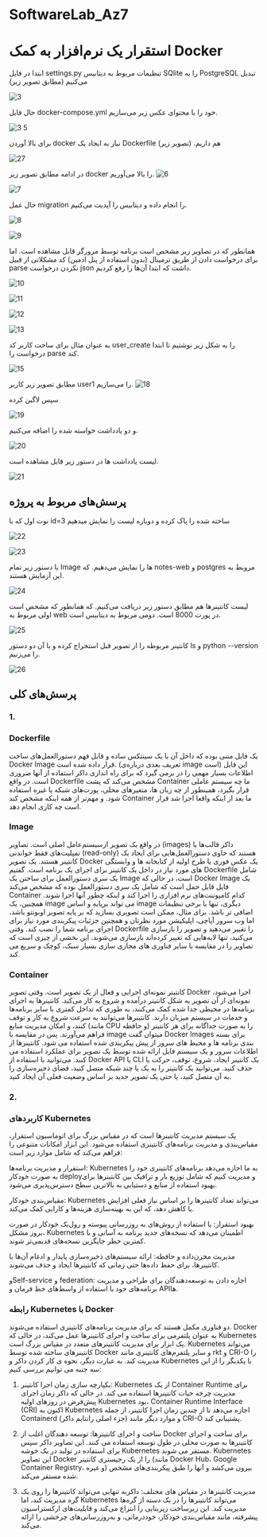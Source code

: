 # SoftwareLab_Az7
# استقرار یک نرم‌افزار به کمک Docker
ابتدا در فایل settings.py تنظیمات مربوط به دیتابیس SQlite را به PostgreSQL تبدیل می‌کنیم (مطابق تصویر زیر)

![3](https://github.com/Pooya2002/SoftwareLab_Az7/assets/63359673/63320290-5e7c-426c-8b14-7694ba8c4d09)

حال فایل docker-compose.yml خود را با محتوای عکس زیر می‌سازیم.

![3 5](https://github.com/Pooya2002/SoftwareLab_Az7/assets/63359673/4b6ad208-65eb-491a-8643-acfd9fe68874)

برای بالا آوردن docker نیاز به ایجاد یک Dockerfile هم داریم. (تصویر زیر)

![27](https://github.com/Pooya2002/SoftwareLab_Az7/assets/63359673/4d4d379b-579b-4b32-bf5c-d678121d9d6f)


در ادامه مطابق تصویر زیر docker را بالا می‌آوریم.
![6](https://github.com/Pooya2002/SoftwareLab_Az7/assets/63359673/37ba9890-180d-46dd-94ae-29bb7e6f04fe)

![7](https://github.com/Pooya2002/SoftwareLab_Az7/assets/63359673/8776b20f-8e50-47a9-806d-1e70aa51423d)


حال عمل migration را انجام داده و دیتابیس را آپدیت می‌کنیم.

![8](https://github.com/Pooya2002/SoftwareLab_Az7/assets/63359673/fb3b661f-2f55-410b-8c2b-b7a606fc33d0)

![9](https://github.com/Pooya2002/SoftwareLab_Az7/assets/63359673/8d899392-805d-44b1-8f5e-8fe4cf45b523)

همانطور که در تصاویر زیر مشخص است برنامه توسط مرورگر قابل مشاهده است. اما برای درخواست دادن از طریق ترمینال (بدون استفاده از پنل ادمین) کد مشکلاتی از قبیل parse  نکردن درخواست json داشت که ابتدا آن‌ها را رفع کردیم.

![10](https://github.com/Pooya2002/SoftwareLab_Az7/assets/63359673/82332cb9-1bbd-4b9e-bc59-478c4c6df4bf)

![11](https://github.com/Pooya2002/SoftwareLab_Az7/assets/63359673/0a0fde26-2213-43c0-b7b2-d57a1d17bff4)

![12](https://github.com/Pooya2002/SoftwareLab_Az7/assets/63359673/1016a590-06f3-47c5-87de-8925f8b0b3ba)

![13](https://github.com/Pooya2002/SoftwareLab_Az7/assets/63359673/5f3c3fce-768a-42fe-812a-60515c6dc222)

به عنوان مثال برای ساخت کاربر کد user_create را به شکل زیر نوشتیم تا ابتدا درخواست را parse کند.


![15](https://github.com/Pooya2002/SoftwareLab_Az7/assets/63359673/8ff7972d-af8f-4400-b028-73f5580c8cc2)

مطابق تصویر زیر کاربر user1 را می‌سازیم.
![18](https://github.com/Pooya2002/SoftwareLab_Az7/assets/63359673/1f2d0ba1-15ad-49db-9cb9-75b16e40d244)

سپس لاگین کرده 

![19](https://github.com/Pooya2002/SoftwareLab_Az7/assets/63359673/8bd3aafb-647a-4683-89c8-c67ca45e574e)

و دو یادداشت خواسته شده را اضافه می‌کنیم.

![20](https://github.com/Pooya2002/SoftwareLab_Az7/assets/63359673/35ecc168-f391-4722-853e-0e38ceec1768)

لیست یادداشت ها در دستور زیر قابل مشاهده است.

![21](https://github.com/Pooya2002/SoftwareLab_Az7/assets/63359673/3dbed740-2391-4166-920b-16cc21f63945)

## پرسش‌های مربوط به پروژه 

نوت اول که با id=3 ساخته شده را پاک کرده و دوباره لیست را نمایش میدهیم

![22](https://github.com/Pooya2002/SoftwareLab_Az7/assets/63359673/6456b258-cbc2-40f0-bd7f-eb6dbed7d2b9)

![23](https://github.com/Pooya2002/SoftwareLab_Az7/assets/63359673/027625c0-f165-4bc0-92d5-663d6d4ecb20)

با دستور زیر تمام Image ها را نمایش می‌دهیم. که notes-web و postgres مروبط به این آزمایش هستند.


![24](https://github.com/Pooya2002/SoftwareLab_Az7/assets/63359673/d074a2e2-c12a-47d9-bc60-ad008a2e2257)

لیست کانتینرها هم مطابق دستور زیر دریافت می‌کنیم. که همانطور که مشخص است اولی مربوط به web در پورت 8000 است. دومی مربوط به دیتابیس است.


![25](https://github.com/Pooya2002/SoftwareLab_Az7/assets/63359673/6be9c5cd-a0f9-45fd-aaac-ff15f373184f)

کانتینر مربوطه را از تصویر قبل استخراج کرده و با آن دو دستور ls و python --version را می‌زنیم.


![26](https://github.com/Pooya2002/SoftwareLab_Az7/assets/63359673/81496373-df7c-40d5-9d37-d0e29dd9a793)

## پرسش‌های کلی
### 1. 
### Dockerfile

 یک فایل متنی بوده که داخل آن با یک سینتکس ساده و قابل فهم دستورالعمل‌های ساخت Docker Image قرار داده شده است. (تعریف بعدی درباره‌ی image است)  این فایل اطلاعات بسیار مهمی را در برمی گیرد که برای راه اندازی داکر استفاده از آنها ضروری است. در واقع Dockerfile مشخص می‌کند که پشت Container ما چه سیستم عاملی قرار بگیرد، همینطور از چه زبان ها، متغیرهای محلی، پورت‌های شبکه یا غیره استفاده شود. و مهم‌تر از همه اینکه مشخص کند Container ما بعد از اینکه واقعا اجرا شد قرار است چه کاری انجام دهد.

### Image 

در واقع یک تصویر ازسیستم‌عامل اصلی است. تصاویر (images) داکر قالب‌ها یا تمپلیت‌های فقط خواندنی (read-only) هستند که حاوی دستورالعمل‌هایی برای ایجاد یک کانتینر هستند. یک تصویر Docker یک عکس فوری یا طرح اولیه از کتابخانه ها و وابستگی های مورد نیاز در داخل یک کانتینر برای اجرای یک برنامه است. گفتیم Dockerfile شامل یک سری دستورالعمل برای ساختن یک Image است، در حالی که Docker Image یک فایل قابل حمل است که شامل یک سری دستورالعمل بوده که مشخص می‌کند Container کدام کامپوننت‌های نرم افزاری را اجرا کند و اینکه چطور آنها اجرا شوند. همچنین، یک image می تواند برپایه و اساس image دیگری، تنها با برخی تنظیمات‌ اضافی تر باشد. برای مثال، ممکن است تصویری بسازید که بر پایه تصویر اوبونتو باشد، اما وب سرور آپاچی، اپلیکیشن مورد نظرتان و همچنین جزئیات پیکربندی مورد نیاز برای اجرای برنامه شما را نصب کند. وقتی Dockerfile را تغییر می‌دهید و تصویر را بازسازی می‌کنید، تنها لایه‌هایی که تغییر کرده‌اند بازسازی می‌شوند. این بخشی از چیزی است که تصاویر را در مقایسه با سایر فناوری های مجازی سازی بسیار سبک، کوچک و سریع می کند.


### Container 

کانتینر نمونه‌ای اجرایی و فعال از یک تصویر است. وقتی تصویر Docker اجرا می‌شود، نمونه‌ای از آن تصویر به شکل کانتینر درآمده و شروع به کار می‌کند. کانتینرها به اجرای برنامه‌ها در محیطی جدا شده کمک می‌کنند، به طوری که تداخل کمتری با سایر برنامه‌ها و خدمات در سیستم میزبان دارند. کانتینرها می‌توانند به سرعت شروع به کار و توقف کنند، و امکان مدیریت منابع (مانند CPU و حافظه) را به صورت جداگانه برای هر کانتینر فراهم می‌آورند. پس در مقایسه با image میتوان گفت Docker Images برای بسته بندی برنامه ها و محیط های سرور از پیش پیکربندی شده استفاده می شود. کانتینرها از اطلاعات سرور و یک سیستم فایل ارائه شده توسط یک تصویر برای عملکرد استفاده می کنند. می‌توانید با استفاده از Docker API یا CLI یک کانتینر ایجاد، شروع، توقف، حرکت یا حذف کنید. می‌توانید یک کانتینر را به یک یا چند شبکه متصل کنید، فضای ذخیره‌سازی را به آن متصل کنید، یا حتی یک تصویر جدید بر اساس وضعیت فعلی آن ایجاد کنید.

### 2.

### کاربردهای Kubernetes

 یک سیستم مدیریت کانتینرها است که در مقیاس بزرگ برای اتوماسیون استقرار، مقیاس‌بندی و مدیریت برنامه‌های کانتینری استفاده می‌شود. این ابزار امکانات متنوعی را فراهم می‌کند که شامل موارد زیر است:

  استقرار و مدیریت برنامه‌ها: Kubernetes به ما اجازه می‌دهد برنامه‌های کانتینری خود را به صورت خودکار deployو  مدیریت کنیم که شامل توزیع بار و ترافیک بین کانتینرها برای بهبود استفاده از منابع و دستیابی به بالاترین سطح دسترس‌پذیری می‌شود.
    
  مقیاس‌بندی خودکار: Kubernetes می‌تواند تعداد کانتینرها را بر اساس نیاز فعلی افزایش یا کاهش دهد، که این به بهینه‌سازی هزینه‌ها و کارایی کمک می‌کند.

  بهبود استقرار: با استفاده از روش‌های به روزرسانی پیوسته و رول‌بک خودکار در صورت بروز مشکل، Kubernetes اطمینان می‌دهد که نسخه‌های جدید برنامه به آسانی و با کمترین خطر جایگزین نسخه‌های قدیمی‌تر شوند.

  مدیریت مخزن‌داده و حافظه: ارائه سیستم‌های ذخیره‌سازی پایدار و ادغام آن‌ها با کانتینرها، برای حفظ داده‌ها حتی زمانی که کانتینرها ایجاد و حذف می‌شوند.

  وSelf-service و federation: اجازه دادن به توسعه‌دهندگان برای طراحی و مدیریت برنامه‌های خود با استفاده از واسط‌های خط فرمان و API‌ها.


### رابطه Kubernetes با Docker

دو فناوری مکمل هستند که برای مدیریت برنامه‌های کانتینری استفاده می‌شوند. Docker به عنوان پلتفرمی برای ساخت و اجرای کانتینرها عمل می‌کند، در حالی که Kubernetes یک ابزار برای مدیریت کانتینرهای متعدد در مقیاس بزرگ است. Kubernetes می‌تواند کانتینرهای ساخته شده توسط Docker و سایر پلتفرم‌های کانتینری مانند rkt و CRI-O را مدیریت کند.
به عبارت دیگر، نحوه ی کار کردن داکر و Kubernetes با یکدیگر را از این سه جنبه می توانیم بررسی کنیم:

1) یکپارچه سازی زمان اجرا کانتینر: Kubernetes از یک Container Runtime برای مدیریت چرخه حیات کانتینرها استفاده می کند. در حالی که داکر زمان اجرای پیش‌فرض در روزهای اولیه Kubernetes بود، Container Runtime Interface (CRI) اکنون به Kubernetes اجازه می‌دهد تا از چندین زمان اجرا کانتینر، از جمله Containerd (جزء اصلی رانتایم داکر)  و موارد دیگر مانند CRI-O پشتیبانی کند.
 
2) ساخت و اجرای کانتینرها:  توسعه دهندگان اغلب از Docker برای ساخت و اجرای کانتینرها به صورت محلی در طول توسعه استفاده می کنند. این تصاویر داکر سپس برای استفاده در تولید در یک خوشه Kubernetes مستقر می شوند. Kubernetes این تصاویر Docker را از یک رجیستری کانتینر (مانند  Docker Hub، Google Container Registry، و غیره) بیرون می‌کشد و آنها را طبق پیکربندی‌های مشخص شده مستقر می‌کند.
  
3) مدیریت کانتینرها در مقیاس های مختلف: داکربه تنهایی می‌تواند کانتینرها را روی یک گره مدیریت کند، اما Kubernetes می‌تواند کانتینرها را در یک دسته از گره‌ها مدیریت کند. این زیرساخت زیربنایی را انتزاع می‌کند و قابلیت‌های ارکستراسیون پیشرفته، مانند مقیاس‌بندی خودکار، خوددرمانی، و به‌روزرسانی‌های چرخشی را ارائه می‌کند.
